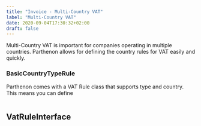 ```yaml
---
title: "Invoice - Multi-Country VAT"
label: "Multi-Country VAT"
date: 2020-09-04T17:30:32+02:00
draft: false
---
```

Multi-Country VAT is important for companies operating in multiple countries. Parthenon allows for defining the country rules for VAT easily and quickly.

### BasicCountryTypeRule

Parthenon comes with a VAT Rule class that supports type and country. This means you can define

```php

```

## VatRuleInterface
